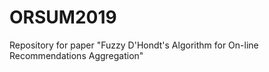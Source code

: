 # ORSUM2019
Repository for paper "Fuzzy D'Hondt's Algorithm for On-line Recommendations Aggregation"
